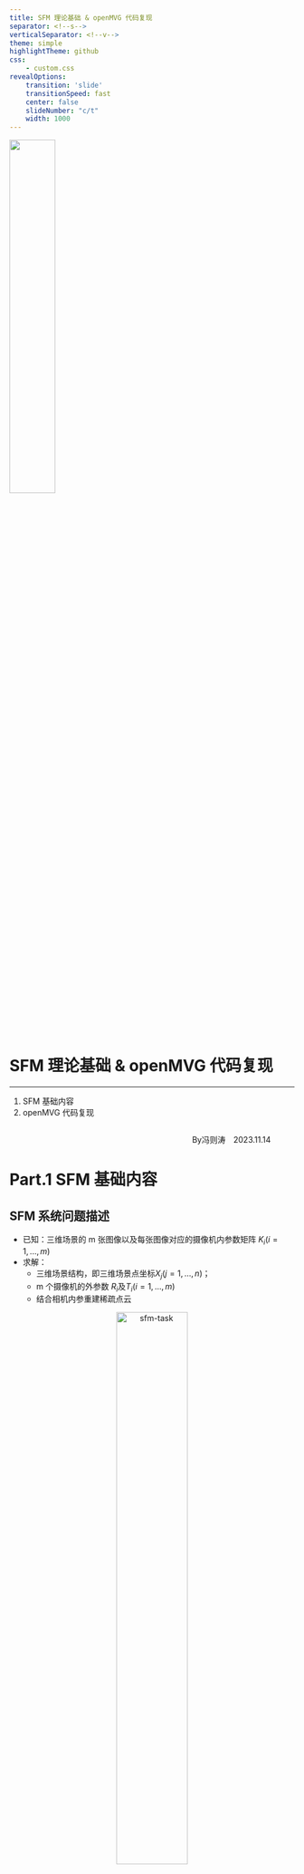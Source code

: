 ```yaml
---
title: SFM 理论基础 & openMVG 代码复现
separator: <!--s-->
verticalSeparator: <!--v-->
theme: simple
highlightTheme: github
css: 
    - custom.css
revealOptions:
    transition: 'slide'
    transitionSpeed: fast
    center: false
    slideNumber: "c/t"
    width: 1000
---
```


<div class="middle center">
<div style="width: 100%">

<img src="lec1/jiangnan_logo.png" style="margin-bottom: 1em" width="40%">

# SFM 理论基础 & openMVG 代码复现

<hr/>

1. SFM 基础内容
2. openMVG 代码复现


<!-- ←/→ Space Home End 翻页 -->


<div style="text-align: right; margin-top: 2em;">
<p>By冯则涛&emsp;2023.11.14&emsp;&emsp;&emsp;</p>
</div>

</div>
</div>


<!--s-->
<!-- .slide: data-background="lec1/background.png" -->

<div class="middle center">
<div style="width: 100%">

# Part.1 SFM 基础内容

</div>
</div>

<!--v-->
<!-- .slide: data-background="lec1/background.png" -->

## SFM 系统问题描述


- 已知：三维场景的 m 张图像以及每张图像对应的摄像机内参数矩阵 $K_i(i=1,...,m)$
- 求解：
    - 三维场景结构，即三维场景点坐标$X_j(j=1,...,n)$；
    - m 个摄像机的外参数 $R_i$及$T_i(i=1,...,m)$
    - 结合相机内参重建稀疏点云

<center><img src="lec1/task.png" alt="sfm-task" width="50%"></center>

<div align="center" style="color:red; font-size:15px">
算法的关键<br>
获得两张图片中的对应点，然后估计基础矩阵F、本质矩阵E，通过SVD分解求出较好的R,t，最后将多个稀疏点云融合在一起（BA）
</div>

<!--v-->
<!-- .slide: data-background="lec1/background.png" -->


## SFM 系统（两视图）

<div class="mul-cols">
<div class="col">

- 问题
    - $x_{1j}=M_1X_j=K_1[I \ \ \ 0]{\color{Red}X_j}$
    - $x_{2j}=M_2X_j=K_2[{\color{Red}R \ T}]{\color{Red}X_j}$


</div>

<div class="col">

- 求解步骤
    1. 对应点计算（SIFT 特征提取 + 近邻匹配）
    2. 求解基础矩阵 F（RANSAC + 归一化八点法）
    3. 求解本质矩阵 $E=K_2^\top F K_1$
    4. 分解本质矩阵 $E \to R$、$T \to M_2$
    5. 三角化


</div>

</div>

<center><img src="lec1/two-sence.jpg" alt="two-sence" width="80%"></center>

<!--v-->
<!-- .slide: data-background="lec1/background.png" -->

## SIFT 特征提取

1. 尺度空间极值检测：搜索所有尺度上的图像位置。通过高斯微分函数来识别潜在的对于尺度和旋转不变的兴趣点。
2. 关键点定位：在每个候选的位置上，通过一个拟合精细的模型来确定位置和尺度。关键点的选择依据于它们的稳定程度。
3. 方向确定：基于图像局部的梯度方向，分配给每个关键点位置一个或多个方向。所有后面的对图像数据的操作都相对于关键点的方向、尺度和位置进行变换，从而提供对于这些变换的不变性。
4. 关键点描述：在每个关键点周围的邻域内，在选定的尺度上测量图像局部的梯度。这些梯度被变换成一种表示，这种表示允许比较大的局部形状的变形和光照变化。

<div class="mul-cols">
<div class="col">

<center><img src="lec1/sift1.jpg" alt="sift1" width="80%"></center>

</div>

<div class="col">

<center><img src="lec1/sift2.jpg" alt="sift2" width="100%"></center>

</div>

</div>


<!--v-->
<!-- .slide: data-background="lec1/background.png" -->

## 特征匹配

- 提取特征后，需要对特征进行匹配和建立track，图像对两两匹配，一般采用欧式距离：
    - 暴力匹配，对特征点穷举计算距离
    - 邻近搜索，建立kd-tree，邻域取值是关键

<div class="mul-cols">
<div class="col">

对右图中的每特征点i在左图中：

1. 找到距离其最近的特征点 $j_1$ 以及次近的特征点 $j_2$，并记录 $j_1,j_2$ 与特征点 $i$ 之间的距离为 $d_1,d_2$；
2. 计算距离比 $d_1/d_2$，如果小于某个阈值，则认为左图特征点 $i$ 与右图特征点 $j_1$ 是一对匹配点

</div>
<div class="col">

<center><img src="lec1/match.png" alt="two-sence" width="100%"></center>


</div>

</div>

<!--v-->
<!-- .slide: data-background="lec1/background.png" -->

## 求解基础矩阵 F

初步初选的匹配对可能还是不靠谱的，需要用几何约束去检测。

F矩阵可以把两张图片之间的像素坐标联系起来，并包含相机的内参信息。每一个符合的匹配对像素坐标都需要满足：$x_1^\top F x_2=0$

<center><img src="lec1/F.png" alt="F" width="50%"></center>

<!--v-->
<!-- .slide: data-background="lec1/background.png" -->

## RANSAC 估计

求出来的F矩阵计算出有很多噪声数据，需要用RANSAC进行滤波，用归一化八点法来进行RANSAC假设，剔除不满足基础矩阵的匹配对。

<div class="mul-cols">
<div class="col">

1. 随机均匀采样八对点对
2. 基于采样的八点对，使用八点法估计基础矩阵F
3. 计算剩余点对是否满足当前点F，统计满足当前F的点的个数，作为F分数
4. 重复1-3，直到达到最大迭代次数
5. 输出分数最高的F

</div>

<div class="col">

<center><img src="lec1/8points.png" alt="ransac1" width="70%"></center>

</div>

</div>

<div class="mul-cols">
<div class="col">

<center><img src="lec1/ransac1.png" alt="ransac1" width="100%"></center>

</div>

<div class="col">

<center><img src="lec1/ransac2.png" alt="ransac2" width="100%"></center>

</div>

</div>


<!--v-->
<!-- .slide: data-background="lec1/background.png" -->

## 特征分解本质矩阵E

基础矩阵F和本质矩阵的关系：$E=K_2^\top F K_1$，求出E之后通过SVD分解得到R和t。


存在一个问题，给定一个本质矩阵$E=U diag(1,1,0)V^\top$和第一个相机矩阵$P_1=[I|0]$，求解第二个相机矩阵$P_2=[R|t]$，有四种解法：


<div class="mul-cols">

<div class="col">


<center><img src="lec1/SVD.jpg" alt="SVD" width="100%"></center>


</div>
<div class="col">


<center><img src="lec1/four1.png" alt="four1" width="100%"></center>

</div>

<div class="col">

<center><img src="lec1/four2.png" alt="four1" width="100%"></center>


</div>
</div>

选择$(X-C)\cdot R(3,:)^\top > 0$的对应的P2即可。这时候两幅图像的R,t均求得。

<!--v-->
<!-- .slide: data-background="lec1/background.png" -->

## 点云融合 三角化 + 捆绑调整 BA

得到R,t之后，通过三角化求解三维点$X_j$坐标。$X_j^*=\underset{X_j}{\argmin}(d(x_{1j},M_1X_j)+d(x_{2j},M_2X_j))$


上面计算出的R,t和相机内参，可以恢复出物体的稀疏点云结构
- 如果R,t是一个准确解，那么直接将各部分点云通过R,t变换到同一基准下就可以完成融合的过程
- 如果R,t仍然不准确，那么需要通过BA优化R,t，然后再进行融合

<div class="mul-cols">
<div class="col">

- BA 是一个非线性优化的过程，目的是使重建误差降到最低.
- 通过调整POSE和三维点使反向投影误差最小化。
- 如果相机没有标定，还应该将焦距也参与平差。

</div>

<div class="col">

<center><img src="lec1/BA.jpg" alt="BA" width="70%"></center>

</div>

</div>



多幅图像的计算方法，依次迭代上面的流程，求得比较准确的R,t后，即可进行点云的融合，到此完成稀疏点云的重建过程。

<!--v-->
<!-- .slide: data-background="lec1/background.png" -->

## 基于增量法的 SFM 系统（多视图）



<center><img src="lec1/openmvg.jpg" alt="openMVG" width="100%"></center>

<!--v-->
<!-- .slide: data-background="lec1/background.png" -->

## 增量法


- 输入：摄像机内参数、特征点和几何校验后的匹配结果
- 输出：三维点云、摄像机位姿

<hr/>


<div class="mul-cols">
<div class="col">

1. 计算对应点的轨迹 $(Track) \ t$
2. 计算连通图 $G$（结点代表图片，边代表其之间有足够的匹配点）
3. 在 $G$ 中选取一条边 $e$
4. 鲁棒估计 $e$ 所对应的本质矩阵 $E$
5. 分解本质矩阵 $E$，得到两张图片摄像机的位姿（外参数）
6. 三角化 $t \cap e$ 的点，作为初始化的重建结果
7. 删除 $G$ 中的边 $e$

</div>

<div class="col">

8. 如果 $G$ 中还有边：
    1. 从 $G$ 中选取 $e$ 满足 $track(e) \cap $已重建 3D 点 最大化
    2. 用 PnP 方法估计摄像机位姿（外参数）
    3. 三角化新的 $tracks$
    4. 删除 $G$ 中的边 $e$
    5. 执行 Bundle Adjustment
9. 结束


</div>


<!--s-->
<!-- .slide: data-background="lec1/background.png" -->

<div class="middle center">
<div style="width: 100%">

# Part.2 openMVG 代码复现


</div>
</div>


<!--v-->
<!-- .slide: data-background="lec1/background.png" -->

## 遇到的错误

- 错误

```CMake
/home/jujimeizuo/Workspace/openMVG/src/openMVG/system/cpu_instruction_set.hpp:18:12: fatal error: cpuid.h: No such file or directory
   18 |   #include <cpuid.h>
      |            ^~~~~~~~~
compilation terminated.
```

- 错误原因：在非 x86-64 架构的机器上，`cpuid.h` 文件不存在
- 解决方法：注释 cpuid.h 那一行和有关 `internal_cpuid` 函数的代码，并直接返回 `false`

<div class="fragment">

<center><img src="lec1/pr.jpg" alt="pr"></center>

</div>

<!--v-->

## 三维重建实例（城堡）

<center>
<video src="lec1/sparse-point-cloud.mov" controls>
  alt="稠密点云"
</video>
</center>

<!--s-->
<!-- .slide: data-background="lec1/background.png" -->

## Reference

- 多视图几何
- [计算机视觉之三维重建（深入浅出SfM与SLAM核心算法）](https://www.bilibili.com/video/BV1DQ4y1e7x6/?spm_id_from=333.788&vd_source=5e048b202705330980eefcc9a56cc5d0)
- [使用openMVG+PMVS实现视觉三维重建](https://blog.yanjingang.com/?p=3329)
- [SFM算法原理初简介](https://jiajiewu.gitee.io/post/tech/slam-sfm/sfm-intro/)
- [sift算法原理](https://blog.csdn.net/u010440456/article/details/81483145)

<!--s-->


<div class="middle center">
<div style="width: 100%">

# 谢谢大家

<hr/>

**Question?**

</div>
</div>